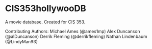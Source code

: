 # CIS353hollywooDB
A movie database. Created for CIS 353.

Contributing Authors:
  Michael Ames (@ames1mp)
  Alex Duncanson (@alDuncanson)
  Derrik Fleming (@derrikfleming)
  Nathan Lindenbaum (@LindyMan93)
